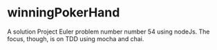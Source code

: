 # winningPokerHand
A solution Project Euler problem number number 54 using nodeJs. The focus, though, is on TDD using mocha and chai. 
